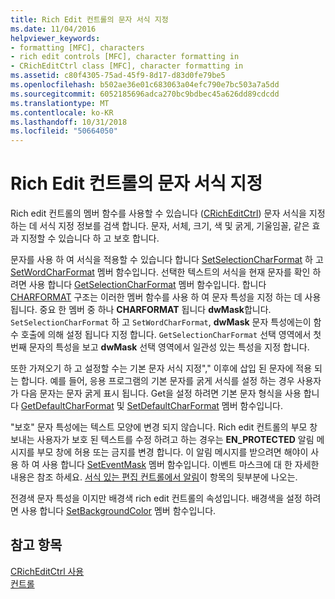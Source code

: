 ```yaml
---
title: Rich Edit 컨트롤의 문자 서식 지정
ms.date: 11/04/2016
helpviewer_keywords:
- formatting [MFC], characters
- rich edit controls [MFC], character formatting in
- CRichEditCtrl class [MFC], character formatting in
ms.assetid: c80f4305-75ad-45f9-8d17-d83d0fe79be5
ms.openlocfilehash: b502ae36e01c683063a04efc790e7bc503a7a5dd
ms.sourcegitcommit: 6052185696adca270bc9bdbec45a626dd89cdcdd
ms.translationtype: MT
ms.contentlocale: ko-KR
ms.lasthandoff: 10/31/2018
ms.locfileid: "50664050"
---
```

# <a name="character-formatting-in-rich-edit-controls"></a>Rich Edit 컨트롤의 문자 서식 지정

Rich edit 컨트롤의 멤버 함수를 사용할 수 있습니다 ([CRichEditCtrl](../mfc/reference/cricheditctrl-class.md)) 문자 서식을 지정 하는 데 서식 지정 정보를 검색 합니다. 문자, 서체, 크기, 색 및 굵게, 기울임꼴, 같은 효과 지정할 수 있습니다 하 고 보호 합니다.

문자를 사용 하 여 서식을 적용할 수 있습니다 합니다 [SetSelectionCharFormat](../mfc/reference/cricheditctrl-class.md#setselectioncharformat) 하 고 [SetWordCharFormat](../mfc/reference/cricheditctrl-class.md#setwordcharformat) 멤버 함수입니다. 선택한 텍스트의 서식을 현재 문자를 확인 하려면 사용 합니다 [GetSelectionCharFormat](../mfc/reference/cricheditctrl-class.md#getselectioncharformat) 멤버 함수입니다. 합니다 [CHARFORMAT](/windows/desktop/api/richedit/ns-richedit-_charformat) 구조는 이러한 멤버 함수를 사용 하 여 문자 특성을 지정 하는 데 사용 됩니다. 중요 한 멤버 중 하나 **CHARFORMAT** 됩니다 **dwMask**합니다. `SetSelectionCharFormat` 하 고 `SetWordCharFormat`, **dwMask** 문자 특성에는이 함수 호출에 의해 설정 됩니다 지정 합니다. `GetSelectionCharFormat` 선택 영역에서 첫 번째 문자의 특성을 보고 **dwMask** 선택 영역에서 일관성 있는 특성을 지정 합니다.

또한 가져오기 하 고 설정할 수는 기본 문자 서식 지정"," 이후에 삽입 된 문자에 적용 되는 합니다. 예를 들어, 응용 프로그램의 기본 문자를 굵게 서식를 설정 하는 경우 사용자가 다음 문자는 문자 굵게 표시 됩니다. Get을 설정 하려면 기본 문자 형식을 사용 합니다 [GetDefaultCharFormat](../mfc/reference/cricheditctrl-class.md#getdefaultcharformat) 및 [SetDefaultCharFormat](../mfc/reference/cricheditctrl-class.md#setdefaultcharformat) 멤버 함수입니다.

"보호" 문자 특성에는 텍스트 모양에 변경 되지 않습니다. Rich edit 컨트롤의 부모 창 보내는 사용자가 보호 된 텍스트를 수정 하려고 하는 경우는 **EN_PROTECTED** 알림 메시지를 부모 창에 허용 또는 금지를 변경 합니다. 이 알림 메시지를 받으려면 해야이 사용 하 여 사용 합니다 [SetEventMask](../mfc/reference/cricheditctrl-class.md#seteventmask) 멤버 함수입니다. 이벤트 마스크에 대 한 자세한 내용은 참조 하세요. [서식 있는 편집 컨트롤에서 알림](../mfc/notifications-from-a-rich-edit-control.md)이 항목의 뒷부분에 나오는.

전경색 문자 특성을 이지만 배경색 rich edit 컨트롤의 속성입니다. 배경색을 설정 하려면 사용 합니다 [SetBackgroundColor](../mfc/reference/cricheditctrl-class.md#setbackgroundcolor) 멤버 함수입니다.

## <a name="see-also"></a>참고 항목

[CRichEditCtrl 사용](../mfc/using-cricheditctrl.md)<br/>
[컨트롤](../mfc/controls-mfc.md)

